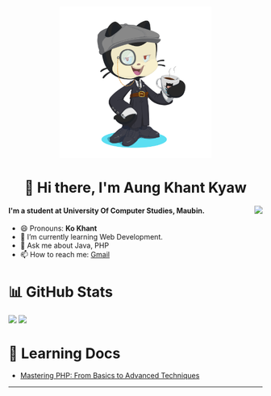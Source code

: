 <div align="center">
  <img src="./github_avatar.png" width="300"/>
<h1>👋 Hi there, I'm Aung Khant Kyaw </h1>
</div>

<a>
  <img src="https://github-readme-stats.vercel.app/api?username=aung-khantkyaw" align="right" />
</a>

#### I'm a student at University Of Computer Studies, Maubin.
- 😄 Pronouns: **Ko Khant**
- 🌱 I’m currently learning Web Development. 
- 💬 Ask me about Java, PHP 
- 📫 How to reach me: [Gmail](aungkhantkyaw.tech@gmail.com)

# 📊 GitHub Stats
![](https://github-readme-stats.vercel.app/api/top-langs/?username=aung-khantkyaw&card_width=1000&hide=html,css,blade)
![](https://github-readme-streak-stats.herokuapp.com/?user=aung-khantkyaw&card_width=1000)

# 📃 Learning Docs
- [Mastering PHP: From Basics to Advanced Techniques](https://laziestant.notion.site/Mastering-PHP-From-Basics-to-Advanced-Techniques-2f07ef5ce4f74359963eba813b71abd0)
---
